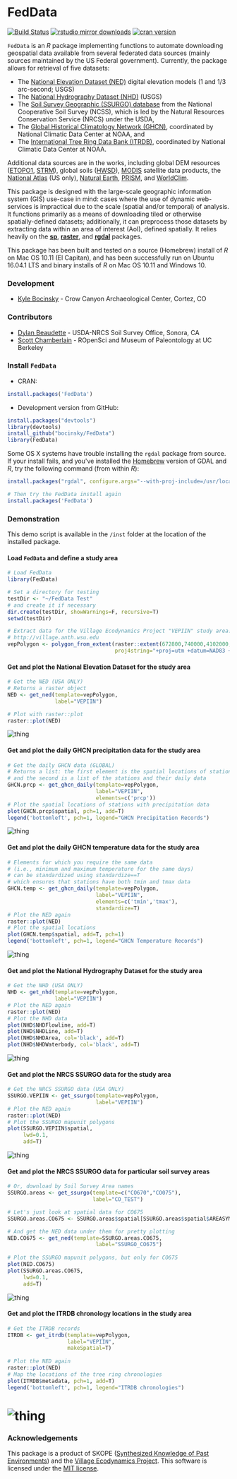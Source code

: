 FedData
========

[![Build Status](https://api.travis-ci.org/bocinsky/FedData.png)](https://travis-ci.org/bocinsky/FedData)
[![rstudio mirror downloads](http://cranlogs.r-pkg.org/badges/grand-total/FedData)](https://github.com/metacran/cranlogs.app)
[![cran version](http://www.r-pkg.org/badges/version/FedData)](http://cran.rstudio.com/web/packages/FedData)

`FedData` is an *R* package implementing functions to automate downloading geospatial data available from several federated data sources (mainly sources maintained by the US Federal government). Currently, the package allows for retrieval of five datasets: 

* The [National Elevation Dataset (NED)](http://ned.usgs.gov) digital elevation models (1 and 1/3 arc-second; USGS)
* The [National Hydrography Dataset (NHD)](http://nhd.usgs.gov) (USGS)
* The [Soil Survey Geographic (SSURGO) database](http://websoilsurvey.sc.egov.usda.gov/) from the National Cooperative Soil Survey (NCSS), which is led by the Natural Resources Conservation Service (NRCS) under the USDA,
* The [Global Historical Climatology Network (GHCN)](http://www.ncdc.noaa.gov/data-access/land-based-station-data/land-based-datasets/global-historical-climatology-network-ghcn), coordinated by National Climatic Data Center at NOAA, and
* The [International Tree Ring Data Bank (ITRDB)](http://www.ncdc.noaa.gov/data-access/paleoclimatology-data/datasets/tree-ring), coordinated by National Climatic Data Center at NOAA.

Additional data sources are in the works, including global DEM resources ([ETOPO1](https://www.ngdc.noaa.gov/mgg/global/global.html), [STRM](http://www2.jpl.nasa.gov/srtm/)), global soils ([HWSD](http://webarchive.iiasa.ac.at/Research/LUC/External-World-soil-database/HTML/)), [MODIS](http://modis.gsfc.nasa.gov) satellite data products, the [National Atlas](http://nationalmap.gov/small_scale/) (US only), [Natural Earth](http://www.naturalearthdata.com), [PRISM](http://www.prism.oregonstate.edu), and [WorldClim](http://www.worldclim.org).

This package is designed with the large-scale geographic information system (GIS) use-case in mind: cases where the use of dynamic web-services is impractical due to the scale (spatial and/or temporal) of analysis. It functions primarily as a means of downloading tiled or otherwise spatially-defined datasets; additionally, it can preprocess those datasets by extracting data within an area of interest (AoI), defined spatially. It relies heavily on the [**sp**](http://cran.r-project.org/package=sp), [**raster**](http://cran.r-project.org/package=raster), and [**rgdal**](http://cran.r-project.org/package=rgdal) packages.

This package has been built and tested on a source (Homebrew) install of *R* on Mac OS 10.11 (El Capitan), and has been successfully run on Ubuntu 16.04.1 LTS and binary installs of *R* on Mac OS 10.11 and Windows 10.

### Development
+ [Kyle Bocinsky](http://bocinsky.io) - Crow Canyon Archaeological Center, Cortez, CO

### Contributors
+ [Dylan Beaudette](http://casoilresource.lawr.ucdavis.edu/people/dylan-e-beaudette/) - USDA-NRCS Soil Survey Office, Sonora, CA
+ [Scott Chamberlain](http://scottchamberlain.info) - ROpenSci and Museum of Paleontology at UC Berkeley

### Install `FedData`
+ CRAN:
```r
install.packages('FedData')
```

+ Development version from GitHub:
```r
install.packages("devtools")
library(devtools)
install_github("bocinsky/FedData")
library(FedData)
```

Some OS X systems have trouble installing the `rgdal` package from source. If your install fails, and you've installed the [Homebrew](http://brew.sh) version of GDAL and *R*, try the following command (from within *R*):
```r
install.packages("rgdal", configure.args="--with-proj-include=/usr/local/include --with-proj-lib=/usr/local/lib")

# Then try the FedData install again
install.packages('FedData')
```

### Demonstration
This demo script is available in the `/inst` folder at the location of the installed package.

#### Load `FedData` and define a study area
```r
# Load FedData
library(FedData)

# Set a directory for testing
testDir <- "~/FedData Test"
# and create it if necessary
dir.create(testDir, showWarnings=F, recursive=T)
setwd(testDir)

# Extract data for the Village Ecodynamics Project "VEPIIN" study area:
# http://village.anth.wsu.edu
vepPolygon <- polygon_from_extent(raster::extent(672800,740000,4102000,4170000),
                                  proj4string="+proj=utm +datum=NAD83 +zone=12")
```

#### Get and plot the National Elevation Dataset for the study area
```r
# Get the NED (USA ONLY)
# Returns a raster object
NED <- get_ned(template=vepPolygon,
               label="VEPIIN")

# Plot with raster::plot
raster::plot(NED)
```
![thing](inst/img/NED.png)

#### Get and plot the daily GHCN precipitation data for the study area
```r
# Get the daily GHCN data (GLOBAL)
# Returns a list: the first element is the spatial locations of stations,
# and the second is a list of the stations and their daily data
GHCN.prcp <- get_ghcn_daily(template=vepPolygon, 
                            label="VEPIIN",
                            elements=c('prcp'))
# Plot the spatial locations of stations with precipitation data
plot(GHCN.prcp$spatial, pch=1, add=T)
legend('bottomleft', pch=1, legend="GHCN Precipitation Records")
```
![thing](inst/img/GHCN_prcp.png)

#### Get and plot the daily GHCN temperature data for the study area
```r
# Elements for which you require the same data
# (i.e., minimum and maximum temperature for the same days)
# can be standardized using standardize==T
# which ensures that stations have both tmin and tmax data
GHCN.temp <- get_ghcn_daily(template=vepPolygon, 
                            label="VEPIIN", 
                            elements=c('tmin','tmax'), 
                            standardize=T)
# Plot the NED again
raster::plot(NED)
# Plot the spatial locations
plot(GHCN.temp$spatial, add=T, pch=1)
legend('bottomleft', pch=1, legend="GHCN Temperature Records")
```
![thing](inst/img/GHCN_temp.png)

#### Get and plot the National Hydrography Dataset for the study area
```r
# Get the NHD (USA ONLY)
NHD <- get_nhd(template=vepPolygon, 
               label="VEPIIN")
# Plot the NED again
raster::plot(NED)
# Plot the NHD data
plot(NHD$NHDFlowline, add=T)
plot(NHD$NHDLine, add=T)
plot(NHD$NHDArea, col='black', add=T)
plot(NHD$NHDWaterbody, col='black', add=T)
```
![thing](inst/img/NHD.png)


#### Get and plot the NRCS SSURGO data for the study area
```r
# Get the NRCS SSURGO data (USA ONLY)
SSURGO.VEPIIN <- get_ssurgo(template=vepPolygon, 
                            label="VEPIIN")
# Plot the NED again
raster::plot(NED)
# Plot the SSURGO mapunit polygons
plot(SSURGO.VEPIIN$spatial,
     lwd=0.1,
     add=T)
```
![thing](inst/img/SSURGO_VEP.png)

#### Get and plot the NRCS SSURGO data for particular soil survey areas
```r
# Or, download by Soil Survey Area names
SSURGO.areas <- get_ssurgo(template=c("CO670","CO075"), 
                           label="CO_TEST")

# Let's just look at spatial data for CO675
SSURGO.areas.CO675 <- SSURGO.areas$spatial[SSURGO.areas$spatial$AREASYMBOL=="CO075",]

# And get the NED data under them for pretty plotting
NED.CO675 <- get_ned(template=SSURGO.areas.CO675,
                            label="SSURGO_CO675")
               
# Plot the SSURGO mapunit polygons, but only for CO675
plot(NED.CO675)
plot(SSURGO.areas.CO675,
     lwd=0.1,
     add=T)
```
![thing](inst/img/SSURGO_areas.png)

#### Get and plot the ITRDB chronology locations in the study area
```r
# Get the ITRDB records
ITRDB <- get_itrdb(template=vepPolygon,
                   label="VEPIIN",
                   makeSpatial=T)
                   
# Plot the NED again
raster::plot(NED)
# Map the locations of the tree ring chronologies
plot(ITRDB$metadata, pch=1, add=T)
legend('bottomleft', pch=1, legend="ITRDB chronologies")
```
![thing](inst/img/ITRDB.png)
========

### Acknowledgements
This package is a product of SKOPE ([Synthesized Knowledge of Past Environments](http://www.envirecon.org)) and the [Village Ecodynamics Project](http://village.anth.wsu.edu). This software is licensed under the [MIT license](https://opensource.org/licenses/MIT).